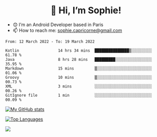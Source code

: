 <h1 align="center"> 👋 Hi, I’m Sophie! </h1>  

- 😊 I’m an Android Developer based in Paris
- 📫 How to reach me: sophie.capricorne@gmail.com


<!--START_SECTION:waka-->

```text
From: 12 March 2022 - To: 19 March 2022

Kotlin                 14 hrs 34 mins  ███████████████▒░░░░░░░░░   61.78 %
Java                   8 hrs 28 mins   █████████░░░░░░░░░░░░░░░░   35.95 %
Markdown               15 mins         ▒░░░░░░░░░░░░░░░░░░░░░░░░   01.06 %
Groovy                 10 mins         ▒░░░░░░░░░░░░░░░░░░░░░░░░   00.73 %
XML                    3 mins          ░░░░░░░░░░░░░░░░░░░░░░░░░   00.26 %
GitIgnore file         1 min           ░░░░░░░░░░░░░░░░░░░░░░░░░   00.09 %
```

<!--END_SECTION:waka-->

[![My GitHub stats](https://github-readme-stats.vercel.app/api?username=sophicapri&show_icons=true&theme=buefy)](https://github.com/anuraghazra/github-readme-stats)

[![Top Languages](https://github-readme-stats.vercel.app/api/top-langs/?username=sophicapri&langs_count=2&layout=compact)](https://github.com/anuraghazra/github-readme-stats)

![](https://github-readme-streak-stats.herokuapp.com/?user=sophicapri)
